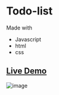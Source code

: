 # Todo-list

Made with
- Javascript
- html
- css

## [Live Demo](https://satogo1.github.io/Todo-list/)
![image](https://github.com/SaToGo1/Todo-list/assets/85353835/60c2fab9-8f62-4ba4-97bc-9525d2dd4e2a)

